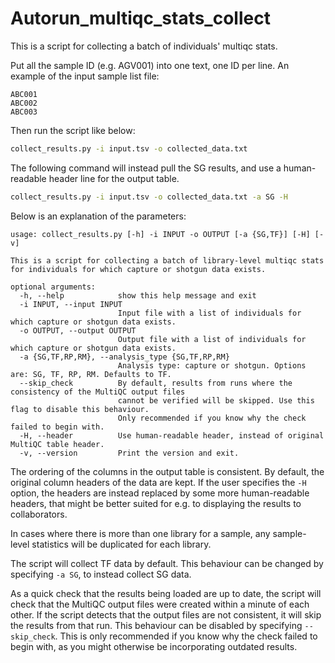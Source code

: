 # Autorun_multiqc_stats_collect

This is a script for collecting a batch of individuals' multiqc stats.

Put all the sample ID (e.g. AGV001) into one text, one ID per line. An example of the input sample list file:
```
ABC001
ABC002
ABC003
```

Then run the script like below:
```bash
collect_results.py -i input.tsv -o collected_data.txt
```

The following command will instead pull the SG results, and use a human-readable header line for the output table.
```bash
collect_results.py -i input.tsv -o collected_data.txt -a SG -H
```

Below is an explanation of the parameters:
```
usage: collect_results.py [-h] -i INPUT -o OUTPUT [-a {SG,TF}] [-H] [-v]

This is a script for collecting a batch of library-level multiqc stats for individuals for which capture or shotgun data exists.

optional arguments:
  -h, --help            show this help message and exit
  -i INPUT, --input INPUT
                        Input file with a list of individuals for which capture or shotgun data exists.
  -o OUTPUT, --output OUTPUT
                        Output file with a list of individuals for which capture or shotgun data exists.
  -a {SG,TF,RP,RM}, --analysis_type {SG,TF,RP,RM}
                        Analysis type: capture or shotgun. Options are: SG, TF, RP, RM. Defaults to TF.
  --skip_check          By default, results from runs where the consistency of the MultiQC output files 
                        cannot be verified will be skipped. Use this flag to disable this behaviour.
                        Only recommended if you know why the check failed to begin with.
  -H, --header          Use human-readable header, instead of original MultiQC table header.
  -v, --version         Print the version and exit.
```

The ordering of the columns in the output table is consistent. By default, the original column headers of the data are kept. If the user specifies the `-H` option, the headers are instead replaced by some more human-readable headers, that might be better suited for e.g. to displaying the results to collaborators. 

In cases where there is more than one library for a sample, any sample-level statistics will be duplicated for each library.

The script will collect TF data by default. This behaviour can be changed by specifying `-a SG`, to instead collect SG data.

As a quick check that the results being loaded are up to date, the script will check that the MultiQC output files were created within a minute of each other. If the script detects that the output files are not consistent, it will skip the results from that run. This behaviour can be disabled by specifying `--skip_check`. This is only recommended if you know why the check failed to begin with, as you might otherwise be incorporating outdated results.
